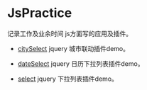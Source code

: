 ﻿# JsPractice

记录工作及业余时间 js方面写的应用及插件。

- [citySelect](https://github.com/yaob421123/JsPractice/tree/master/citySelect)  jquery 城市联动插件demo。 

- [dateSelect](https://github.com/yaob421123/JsPractice/tree/master/dateSelect)  jquery 日历下拉列表插件demo。

- [select](https://github.com/yaob421123/JsPractice/tree/master/select)  jquery 下拉列表插件demo。